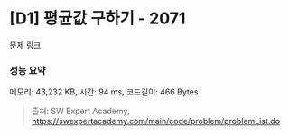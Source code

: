 # [D1] 평균값 구하기 - 2071 

[문제 링크](https://swexpertacademy.com/main/code/problem/problemDetail.do?contestProbId=AV5QRnJqA5cDFAUq) 

### 성능 요약

메모리: 43,232 KB, 시간: 94 ms, 코드길이: 466 Bytes



> 출처: SW Expert Academy, https://swexpertacademy.com/main/code/problem/problemList.do